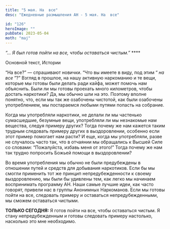 ```yaml
---
title: "5 мая. На  все"
desc: "Ежедневные размышления АН - 5 мая. На  все"

id: "126"
heroImage: ""
pubDate: 2023-05-04
moth: "maj"
---
```


_“… Я был готов пойти на все, чтобы оставаться чистым.”_ \*\*\*\*

Основной текст, Истории

“На все?” — спрашивают новички. “Что вы имеете в виду, под этим “ _на все_ ”?”
Взгляд в прошлое, на нашу активную наркоманию и те вещи, которые мы готовы
были делать ради кайфа, может помочь нам объяснить. Были ли мы готовы проехать
много километров, чтобы достать наркотики? Да, мы обычно шли на это. Поэтому
вполне понятно, что, если мы так же озабочены чистотой, как были озабочены
употреблением, мы постараемся любыми путями попасть на собрание.

Когда мы употребляли наркотики, не делали ли мы частенько сумасшедшие,
безумные вещи, употребляли ли мы незнакомые нам вещества, следуя примеру
других? Тогда почему же нам кажется таким трудным следовать примеру других в
выздоровлении, особенно если этот пример помогает нам расти? И еще, когда мы
употребляли, разве не случалось часто так, что в отчаянии мы обращались к
Высшей Силе со словами: “Пожалуйста, избавь меня от этого!” Тогда почему же
нам так трудно попросить Божьей помощи в выздоровлении?

Во время употребления мы обычно не были предубеждены в отношении путей и
средств для добывания наркотиков. Если бы мы смогли применить тот же принцип
непредубежденности к своему выздоровлению, мы были бы удивлены тем, как легко
мы начинаем воспринимать программу АН. Наши самые лучшие идеи, как часто
говорят, привели нас в группы Анонимных Наркоманов. Если мы готовы пойти на
все, следовать примеру и оставаться непредубежденными, мы сможем оставаться
чистыми.

**ТОЛЬКО СЕГОДНЯ:** Я готов пойти на все, чтобы оставаться чистым. Я стану
непредубежденным и готовы следовать примеру настолько, насколько это мне
необходимо.
